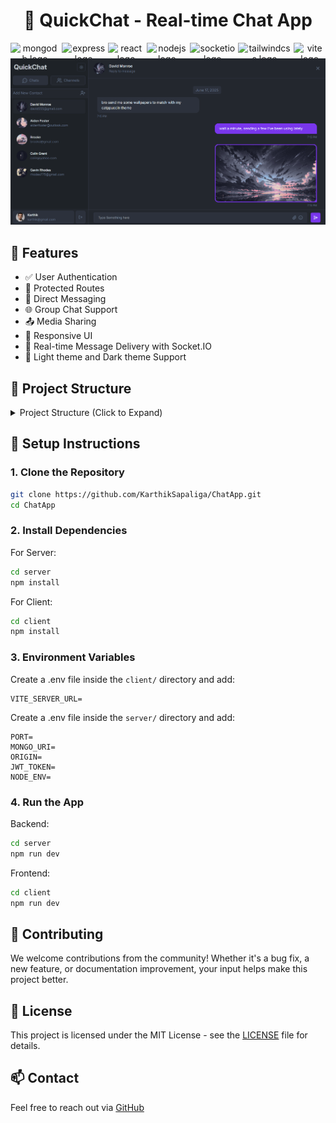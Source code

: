 <h1 align="center">💬 QuickChat - Real-time Chat App</h1>

<div align="center" style="display:flex; gap:4px">
  <img src="https://img.shields.io/badge/MongoDB-47A248?logo=mongodb&logoColor=white&style=for-the-badge" height="25" alt="mongodb logo"  />

  <img src="https://img.shields.io/badge/Express-000000?logo=express&logoColor=white&style=for-the-badge" height="25" alt="express logo"  />

  <img src="https://img.shields.io/badge/React-61DAFB?logo=react&logoColor=black&style=for-the-badge" height="25" alt="react logo"  />

  <img src="https://img.shields.io/badge/Node.js-339933?logo=nodedotjs&logoColor=white&style=for-the-badge" height="25" alt="nodejs logo"  />

  <img src="https://img.shields.io/badge/Socket.io-010101?logo=socketdotio&logoColor=white&style=for-the-badge" height="25" alt="socketio logo"  />

  <img src="https://img.shields.io/badge/Tailwind CSS-06B6D4?logo=tailwindcss&logoColor=black&style=for-the-badge" height="25" alt="tailwindcss logo"  />
  
  <img src="https://img.shields.io/badge/Vite-646CFF?logo=vite&logoColor=white&style=for-the-badge" height="25" alt="vite logo"  />
</div>

<img src="./screenshots/chatscreen.png"/>

## 🚀 Features

-   ✅ User Authentication
-   🔐 Protected Routes
-   👥 Direct Messaging
-   🌐 Group Chat Support
-   📤 Media Sharing
-   📱 Responsive UI
-   🔔 Real-time Message Delivery with Socket.IO
-   🎨 Light theme and Dark theme Support

## 📁 Project Structure

<details>
<summary>Project Structure (Click to Expand)</summary>

```bash
📦 ChatApp
 ├── client
 │   ├── .env
 │   ├── index.html
 │   ├── jsconfig.json
 │   ├── package.json
 │   ├── package-lock.json
 │   ├── eslint.config.js
 │   ├── postcss.config.js
 │   ├── tailwind.config.js
 │   ├── vite.config.js
 │   ├── public
 │   │   └── favicon.png
 │   └── src
 │       ├── main.jsx
 │       ├── App.jsx
 │       ├── index.css
 │       ├── assets
 │       │   └── login.png
 │       ├── components
 │       │   ├── Avatar.jsx
 │       │   ├── Modal.jsx
 │       │   └── ThemeToggle.jsx
 │       ├── contexts
 │       │   ├── SocketContext.jsx
 │       │   └── ThemeContext.jsx
 │       ├── lib
 │       │   ├── axios.js
 │       │   ├── routes.js
 │       │   └── toast.js
 │       ├── pages
 │       │   ├── auth
 │       │   │   ├── Login.jsx
 │       │   │   └── Signup.jsx
 │       │   ├── chat
 │       │   │   ├── components
 │       │   │   │   ├── ChatContainer.jsx
 │       │   │   │   ├── ChatHeader.jsx
 │       │   │   │   ├── ChatInput.jsx
 │       │   │   │   ├── ChatMessages.jsx
 │       │   │   │   ├── ContactList.jsx
 │       │   │   │   ├── ContactsContainer.jsx
 │       │   │   │   ├── ContactSelector.jsx
 │       │   │   │   ├── EmptyChat.jsx
 │       │   │   │   ├── NewChannel.jsx
 │       │   │   │   └── NewDM.jsx
 │       │   │   └── Index.jsx
 │       │   └── profile
 │       │       └── Profile.jsx
 │       └── store
 │           ├── slices
 │           │   ├── authSlice.js
 │           │   └── chatSlice.js
 │           └── store.js
 └── server
     ├── .env
     ├── index.js
     ├── socket.js
     ├── package.json
     ├── package-lock.json
     ├── controllers
     │   ├── AuthController.js
     │   ├── ChannelController.js
     │   ├── ContactController.js
     │   └── MessageController.js
     ├── middleware
     │   └── AuthMiddleware.js
     ├── models
     │   ├── ChannelModel.js
     │   ├── MessageModel.js
     │   └── UserModel.js
     ├── routes
     │   ├── AuthRouter.js
     │   ├── ChannelRouter.js
     │   ├── ContactRouter.js
     │   └── MessageRoute.js
     ├── uploads
     └── utils
         ├── connectToDB.js
         └── createError.js
```
</details>

## 🔧 Setup Instructions

### 1. Clone the Repository

```bash
git clone https://github.com/KarthikSapaliga/ChatApp.git
cd ChatApp
```

### 2. Install Dependencies

For Server:

```bash
cd server
npm install
```
For Client:

```bash
cd client
npm install
```

### 3. Environment Variables

Create a .env file inside the `client/` directory and add:
```env
VITE_SERVER_URL=
```

Create a .env file inside the `server/` directory and add:
```env
PORT=
MONGO_URI=
ORIGIN=
JWT_TOKEN=
NODE_ENV=
```

### 4. Run the App

Backend:
```bash
cd server
npm run dev
```

Frontend:
```bash
cd client
npm run dev
```
## 🤝 Contributing

We welcome contributions from the community! Whether it's a bug fix, a new feature, or documentation improvement, your input helps make this project better.

## 📄 License

This project is licensed under the MIT License - see the [LICENSE](LICENSE) file for details.

## 📫 Contact

Feel free to reach out via [GitHub](https://github.com/KarthikSapaliga)